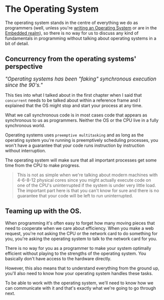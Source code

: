 # The Operating System

The operating system stands in the centre of everything we do as programmers (well, unless you're [writing an Operating System](https://os.phil-opp.com/) or are in the [Embedded realm](https://rust-embedded.github.io/book/)),
so there is no way for us to discuss any kind of fundamentals in programming
without talking about operating systems in a bit of detail.

## Concurrency from the operating systems' perspective

<div style="color: back;  font-style: italic; font-size: 1.2em">"Operating systems has been "faking" synchronous execution since the 90's."</div>

This ties into what I talked about in the first chapter when I said that `concurrent`
needs to be talked about within a reference frame and I explained that the OS
might stop and start your process at any time.

What we call synchronous code is in most cases code that appears as synchronous to us as programmers. Neither the OS or the CPU live in a fully synchronous world.

Operating systems uses `preemptive multitasking` and as long as the operating system you're running is preemptively scheduling processes, you won't have a
guarantee that your code runs instruction by instruction without interruption.

The operating system will make sure that all important processes get some time from the CPU to make progress.

> This is not as simple when we're talking about modern machines with 4-6-8-12
> physical cores since you might actually execute code on one of the CPU's
> uninterrupted if the system is under very little load. The important part here
> is that you can't know for sure and there is no guarantee that your code will be
> left to run uninterrupted.


## Teaming up with the OS.

When programming it's often easy to forget how many moving pieces that need to
cooperate when we care about efficiency. When you make a web request, you're not
asking the CPU or the network card to do something for you, you're asking the
operating system to talk to the network card for you.

There is no way for you as a programmer to make your system optimally efficient
without playing to the strengths of the operating system. You basically don't have
access to the hardware directly.

However, this also means that to understand everything from the ground up, you'll also need to know how your operating system handles these tasks.

To be able to work with the operating system, we'll need to know how we can communicate with it and that's exactly what we're going to go through next.

